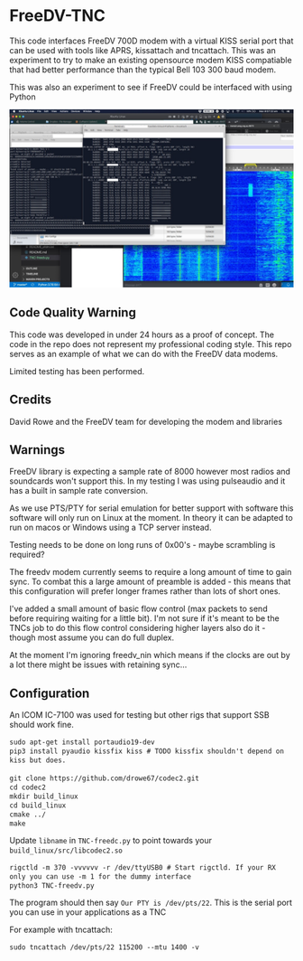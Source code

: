 FreeDV-TNC
==

This code interfaces FreeDV 700D modem with a virtual KISS serial port that can be used with tools like APRS, kissattach and tncattach. This was an experiment to try to make an existing opensource modem KISS compatiable that had better performance than the typical Bell 103 300 baud modem.

This was also an experiment to see if FreeDV could be interfaced with using Python

![Waterfall showing freedv-tnc operating](./example.jpeg)

Code Quality Warning
--

This code was developed in under 24 hours as a proof of concept. The code in the repo does not represent my professional coding style. This repo serves as an example of what we can do with the FreeDV data modems.

Limited testing has been performed.

Credits
--
David Rowe and the FreeDV team for developing the modem and libraries 

Warnings
--
FreeDV library is expecting a sample rate of 8000 however most radios and soundcards won't support this. In my testing I was using pulseaudio and it has a built in sample rate conversion.

As we use PTS/PTY for serial emulation for better support with software this software will only run on Linux at the moment. In theory it can be adapted to run on macos or Windows using a TCP server instead.

Testing needs to be done on long runs of 0x00's - maybe scrambling is required?

The freedv modem currently seems to require a long amount of time to gain sync. To combat this a large amount of preamble is added - this means that this configuration will prefer longer frames rather than lots of short ones.

I've added a small amount of basic flow control (max packets to send before requiring waiting for a little bit). I'm not sure if it's meant to be the TNCs job to do this flow control considering higher layers also do it - though most assume you can do full duplex.

At the moment I'm ignoring freedv_nin which means if the clocks are out by a lot there might be issues with retaining sync...

Configuration
--

An ICOM IC-7100 was used for testing but other rigs that support SSB should work fine.

```
sudo apt-get install portaudio19-dev
pip3 install pyaudio kissfix kiss # TODO kissfix shouldn't depend on kiss but does.

git clone https://github.com/drowe67/codec2.git
cd codec2
mkdir build_linux
cd build_linux
cmake ../
make
```

Update `libname` in `TNC-freedc.py` to point towards your `build_linux/src/libcodec2.so`

```
rigctld -m 370 -vvvvvv -r /dev/ttyUSB0 # Start rigctld. If your RX only you can use -m 1 for the dummy interface
python3 TNC-freedv.py 
```

The program should then say `Our PTY is /dev/pts/22`. This is the serial port you can use in your applications as a TNC

For example with tncattach:
```
sudo tncattach /dev/pts/22 115200 --mtu 1400 -v
```